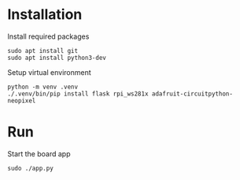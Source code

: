 # Installation

Install required packages
```
sudo apt install git
sudo apt install python3-dev
```

Setup virtual environment
```
python -m venv .venv
./.venv/bin/pip install flask rpi_ws281x adafruit-circuitpython-neopixel
```

# Run

Start the board app
```
sudo ./app.py
```